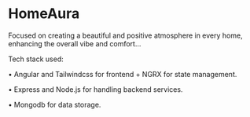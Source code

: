 # HomeAura
Focused on creating a beautiful and positive atmosphere in every home, enhancing the overall vibe and comfort...

Tech stack used:

• Angular and Tailwindcss for frontend + NGRX for state management.

• Express and Node.js for handling backend services.

• Mongodb for data storage.
